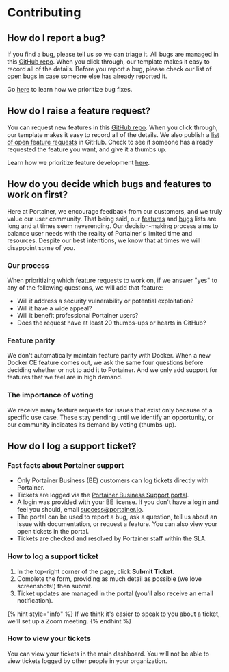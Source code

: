 # Contributing

## How do I report a bug?

If you find a bug, please tell us so we can triage it. All bugs are managed in this [GitHub repo](https://github.com/portainer/portainer/issues/new?assignees=\&labels=bug%2Fneed-confirmation%2C+kind%2Fbug\&template=Bug\_report.md\&title=). When you click through, our template makes it easy to record all of the details. Before you report a bug, please check our list of [open bugs](https://github.com/portainer/portainer/labels/kind%2Fbug) in case someone else has already reported it.

Go [here](contributing.md#how-do-you-decide-which-bugs-and-features-to-work-on-first) to learn how we prioritize bug fixes.

## How do I raise a feature request?

You can request new features in this [GitHub repo](https://github.com/portainer/portainer/issues/new?assignees=\&labels=\&template=Feature\_request.md\&title=). When you click through, our template makes it easy to record all of the details. We also publish a [list of open feature requests](https://github.com/portainer/portainer/issues?q=is%3Aissue+is%3Aopen+label%3Abug%2Fconfirmed) in GitHub. Check to see if someone has already requested the feature you want, and give it a thumbs up.

Learn how we prioritize feature development [here](contributing.md#how-do-you-decide-which-bugs-and-features-to-work-on-first).

## How do you decide which bugs and features to work on first?

Here at Portainer, we encourage feedback from our customers, and we truly value our user community. That being said, our [features](https://github.com/portainer/portainer/labels/kind%2Fenhancement) and [bugs](https://github.com/portainer/portainer/labels/kind%2Fbug) lists are long and at times seem neverending. Our decision-making process aims to balance user needs with the reality of Portainer's limited time and resources. Despite our best intentions, we know that at times we will disappoint some of you.

### Our process

When prioritizing which feature requests to work on, if we answer "yes" to any of the following questions, we will add that feature:

* Will it address a security vulnerability or potential exploitation?
* Will it have a wide appeal?
* Will it benefit professional Portainer users?
* Does the request have at least 20 thumbs-ups or hearts in GitHub?

### Feature parity

We don't automatically maintain feature parity with Docker. When a new Docker CE feature comes out, we ask the same four questions before deciding whether or not to add it to Portainer. And we only add support for features that we feel are in high demand.

### The importance of voting

We receive many feature requests for issues that exist only because of a specific use case. These stay pending until we identify an opportunity, or our community indicates its demand by voting (thumbs-up).

## How do I log a support ticket?

### Fast facts about Portainer support

* Only Portainer Business (BE) customers can log tickets directly with Portainer.
* Tickets are logged via the [Portainer Business Support portal](https://support.portainer.io/?login=1).
* A login was provided with your BE license. If you don't have a login and feel you should, email [success@portainer.io](mailto:success@portainer.io?subject=Access%20to%20Portainer%20Business%20Support).
* The portal can be used to report a bug, ask a question, tell us about an issue with documentation, or request a feature. You can also view your open tickets in the portal.
* Tickets are checked and resolved by Portainer staff within the SLA.

### How to log a support ticket

1. In the top-right corner of the page, click **Submit Ticket**.
2. Complete the form, providing as much detail as possible (we love screenshots!) then submit.
3. Ticket updates are managed in the portal (you'll also receive an email notification).

{% hint style="info" %}
If we think it's easier to speak to you about a ticket, we'll set up a Zoom meeting.
{% endhint %}

### How to view your tickets

You can view your tickets in the main dashboard. You will not be able to view tickets logged by other people in your organization.
